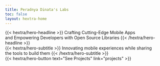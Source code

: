 ```yaml
---
title: Peradnya Dinata's Labs
toc: false
layout: hextra-home
---
```


<div class="hx-mt-6 hx-mb-6">
{{< hextra/hero-headline >}}
  Crafting Cutting-Edge Mobile Apps&nbsp;<br class="sm:hx-block hx-hidden" />and Empowering Developers with Open Source Libraries
{{< /hextra/hero-headline >}}
</div>

<div class="hx-mb-12">
{{< hextra/hero-subtitle >}}
  Innovating mobile experiences while sharing the tools to build them
{{< /hextra/hero-subtitle >}}
</div>

<div class="hx-mb-6">
{{< hextra/hero-button text="See Projects" link="projects" >}}
</div>